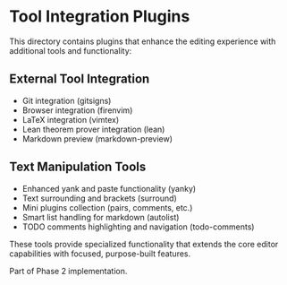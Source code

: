 # Tool Integration Plugins

This directory contains plugins that enhance the editing experience with additional tools and functionality:

## External Tool Integration
- Git integration (gitsigns)
- Browser integration (firenvim)
- LaTeX integration (vimtex)
- Lean theorem prover integration (lean)
- Markdown preview (markdown-preview)

## Text Manipulation Tools
- Enhanced yank and paste functionality (yanky)
- Text surrounding and brackets (surround)
- Mini plugins collection (pairs, comments, etc.)
- Smart list handling for markdown (autolist)
- TODO comments highlighting and navigation (todo-comments)

These tools provide specialized functionality that extends the core editor capabilities with focused, purpose-built features.

Part of Phase 2 implementation.